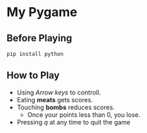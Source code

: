 # My Pygame
## Before Playing
`pip install python`

## How to Play
- Using *Arrow keys* to controll.
- Eating **meats** gets scores.
- Touching **bombs** reduces scores.
    -  Once your points less than 0, you lose.
- Pressing *q* at any time to quit the game